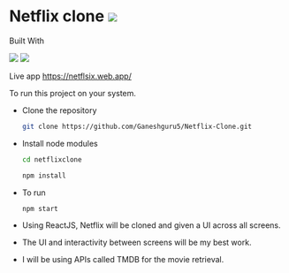 # Netflix clone  <img src="https://img.shields.io/badge/Netflix-E50914?style=for-the-badge&logo=netflix&logoColor=white">

Built With

<div style={{display:'flex'}}>
<img src="https://img.shields.io/badge/React-20232A?style=for-the-badge&logo=react&logoColor=61DAFB">
<img src="https://img.shields.io/badge/npm-CB3837?style=for-the-badge&logo=npm&logoColor=white">
</div>
<p>Live app <a href="https://netflsix.web.app/" target='__blank'>https://netflsix.web.app/</a></p>

To run this project on your system.
* Clone the repository 
  ```sh
  git clone https://github.com/Ganeshguru5/Netflix-Clone.git
  ```
* Install node modules
  ```sh
  cd netflixclone
  ```
  ```sh
  npm install 
  ```
* To run  
  ```sh
  npm start
  ```

* Using ReactJS, Netflix will be cloned and given a UI across all screens.
*  The UI and interactivity between screens will be my best work.
*  I will be using APIs called TMDB for the movie retrieval.

